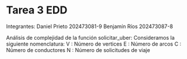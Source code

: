 # Tarea 3 EDD

Integrantes:
Daniel Prieto 202473081-9
Benjamín Ríos 202473087-8

Análisis de complejidad de la función solicitar_uber:
Consideramos la siguiente nomenclatura:
V : Número de vertices
E : Número de arcos
C : Número de conductores
N : Número de solicitudes de viaje

